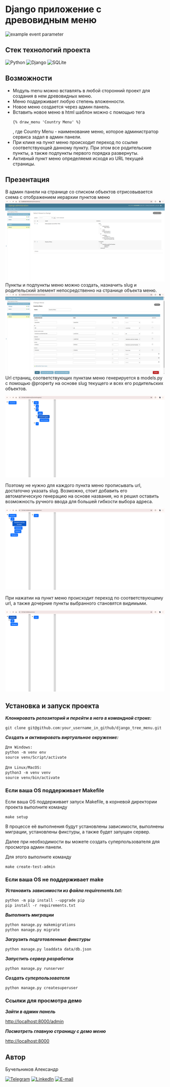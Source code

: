 # Django приложение с древовидным меню

![example event parameter](https://github.com/AVanslov/django_tree_menu/actions/workflows/main.yml/badge.svg?event=push)

## Стек технологий проекта
![Python](https://img.shields.io/badge/-Python-black?style=for-the-badge&logo=python)
![Django](https://img.shields.io/badge/-Django-black?style=for-the-badge&logo=Django)
![SQLite](https://img.shields.io/badge/-SQLite-black?style=for-the-badge&logo=SQLite)

## Возможности

- Модуль menu можно вставлять в любой сторонний проект для создания в нем древовидных меню.
- Меню поддерживает любую степень вложенности.
- Новое меню создается через админ панель.
- Вставить новое меню в html шаблон можно с помощью тега 
    ```
    {% draw_menu 'Country Menu' %}
    ```
    , где Country Menu - наименование меню, которое администратор сервиса задал в админ панели.
- При клике на пункт меню происходит переход по ссылке соответствующей данному пункту. При этом все родительские пункты, а также подпункты первого порядка развернуты.
- Активный пункт меню определяемя исходя из URL текущей страницы.

## Презентация
В админ панели на странице со списком объектов отрисовывается схема с отображением иерархии пунктов меню
![View of the demo-admin](readme_images/demo-admin.png)
Пункты и подпункты меню можно создать, назначить slug и родительский элемент непосредственно на странице объекта меню.
![View of the demo-admin-country-menu](readme_images/demo-admin-country-menu.png)
Url страниц, соответствующих пунктам меню генерируется в models.py с помощью @property на основе slug текущего и всех его родительских объектов.

![View of the demo-admin-country-menu](readme_images/demo-main-page-cars-uk.png)

Поэтому не нужно для каждого пункта меню прописывать url, достаточно указать slug. Возможно, стоит добавить его автоматическую генерацию на основе названия, но я решил оставить возможность ручного ввода для большей гибкости выбора адреса.

![View of the demo-admin-country-menu](readme_images/demo-main-page-counries-yorkshire.png)

При нажатии на пункт меню происходит переход по соответствующему url, а также дочерние пункты выбранного становятся видимыми.

![View of the demo-admin-country-menu](readme_images/demo-main-page-countries.png)

## Установка и запуск проекта


***Клонировать репозиторий и перейти в него в командной строке:***

```
git clone git@github.com:your_username_in_github/django_tree_menu.git
```

***Cоздать и активировать виртуальное окружение:***
```
Для Windows:
python -m venv env
source venv/Script/activate

Для Linux/MacOS:
python3 -m venv venv
source venv/bin/activate
```

### Если ваша OS поддерживает Makefile

Если ваша OS поддерживает запуск Makefile, в корневой директории проекта выполните команду

```
make setup
```
В процессе её выполнения будут установлены зависимости, выполнены миграции, установлены фикстуры, а также будет запущен сервер.

Далее при необходимости вы можете создать суперпользователя для просмотра админ панели.

Для этого выполните команду
```
make create-test-admin
```

### Если ваша OS не поддерживает make

***Установить зависимости из файла requirements.txt:***

```
python -m pip install --upgrade pip
pip install -r requirements.txt
```

***Выполнить миграции***

```
python manage.py makemigrations
python manage.py migrate
```

***Загрузить подготовленные фикстуры***
```
python manage.py loaddata data/db.json
```
***Запустить сервер разработки***

```
python manage.py runserver
```

***Создать суперпользователя***

```
python manage.py createsuperuser
```

### Ссылки для просмотра демо

***Зайти в админ панель***

[http://localhost:8000/admin](http://localhost:8000/admin)

***Посмотреть главную страницу с демо меню***

[http://localhost:8000](http://localhost:8000)

## Автор

Бучельников Александр

[![Telegram](https://img.shields.io/badge/-Telegram-black?style=for-the-badge&logo=Telegram)](https://t.me/aleksandr_buchelnikov)
[![LinkedIn](https://img.shields.io/badge/-LinkedIn-black?style=for-the-badge&logo=LinkedIn)](https://www.linkedin.com/in/aleksandr-buchelnikov/)
[![E-mail](https://img.shields.io/badge/-E--mail-black?style=for-the-badge&logo=Gmail)](mailto:al.buchelnikov@gmail.com)